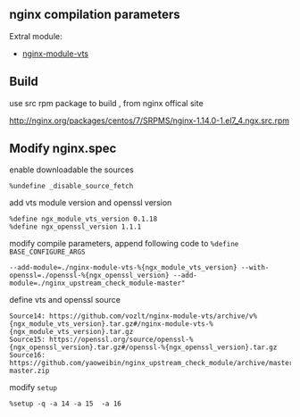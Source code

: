 ## nginx compilation parameters ##

Extral module:
- [nginx-module-vts](https://github.com/vozlt/nginx-module-vts)

## Build

use src rpm package to build , from nginx offical site

http://nginx.org/packages/centos/7/SRPMS/nginx-1.14.0-1.el7_4.ngx.src.rpm

## Modify nginx.spec
enable downloadable the sources
```
%undefine _disable_source_fetch
```

add vts module version and openssl version 
```
%define ngx_module_vts_version 0.1.18
%define ngx_openssl_version 1.1.1
```

modify compile parameters, append following code to `%define BASE_CONFIGURE_ARGS`
```
--add-module=./nginx-module-vts-%{ngx_module_vts_version} --with-openssl=./openssl-%{ngx_openssl_version} --add-module=./nginx_upstream_check_module-master"
```

define vts and openssl source
```
Source14: https://github.com/vozlt/nginx-module-vts/archive/v%{ngx_module_vts_version}.tar.gz#/nginx-module-vts-%{ngx_module_vts_version}.tar.gz
Source15: https://openssl.org/source/openssl-%{ngx_openssl_version}.tar.gz#/openssl-%{ngx_openssl_version}.tar.gz
Source16: https://github.com/yaoweibin/nginx_upstream_check_module/archive/master.zip#/nginx_upstream_check_module-master.zip
```


modify `setup`
```
%setup -q -a 14 -a 15  -a 16
```
